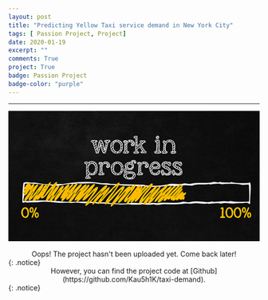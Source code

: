 ```yaml
---
layout: post
title: "Predicting Yellow Taxi service demand in New York City"
tags: [ Passion Project, Project]
date: 2020-01-19
excerpt: ""
comments: True
project: True
badge: Passion Project
badge-color: "purple"
---
```


---

![png](/assets/img/wip.jpg)
<center> Oops! The project hasn't been uploaded yet. Come back later! </center>
{: .notice}

<center> However, you can find the project code at [Github](https://github.com/Kau5h1K/taxi-demand). </center>
{: .notice}
